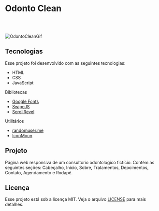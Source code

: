 
# Odonto Clean
<br><br>

<div>
    <img alt="OdontoCleanGif" src="imagens/Animação.gif">
</div>




## Tecnologias

Esse projeto foi desenvolvido com as seguintes tecnologias:  

- HTML
- CSS
- JavaScript

Bibliotecas

- [Google Fonts](https://fonts.google.com/)
- [SwipeJS](https://github.com/nolimits4web/Swiper)
- [ScrollRevel](https://scrollrevealjs.org)

Utilitários

- [randomuser.me](https://randomuser.me/photos)
- [IconMoon](https://icomoon.io/app/#/select)

## Projeto 

Página web responsiva de um consultorio odontológico fictício. Contém as seguintes seções: Cabeçalho, Inicio, Sobre, Tratamentos, Depoimentos, Contato, Agendamento e Rodapé.

## Licença

Esse projeto está sob a licença MIT. Veja o arquivo [LICENSE](https://github.com/WyllianSilveira/Odonto-Clean/blob/master/LICENSE) para mais detalhes.
